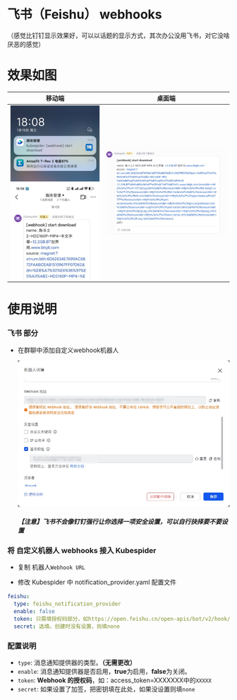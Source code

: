 # 飞书（Feishu） webhooks

（感觉比钉钉显示效果好，可以以话题的显示方式，其次办公没用飞书，对它没啥厌恶的感觉）

# 效果如图

|                            移动端                            |           桌面端            |
| :----------------------------------------------------------: | :-------------------------: |
| <img src="images/mobile1.jpg" style="zoom:50%;"/><img src="images/mobile.jpg" style="zoom:50%;"/> | <img src="images/pc.jpg" /> |

# 使用说明

### 飞书 部分

- 在群聊中添加自定义webhook机器人

  <img src="images/add-robot.jpg" >

  ##### 【注意】飞书不会像钉钉强行让你选择一项安全设置，可以自行抉择要不要设置

  

### 将 自定义机器人 webhooks 接入 Kubespider

- 复制 机器人`Webhook URL`

- 修改 Kubespider 中 notification_provider.yaml 配置文件

```yaml
feishu:
  type: feishu_notification_provider
  enable: false
  token: 只需填授权码部分，如https://open.feishu.cn/open-apis/bot/v2/hook/XXXXXXX，授权码则是XXXXXX部分
  secret: 选填。创建时没有设置，则填none
```

### 配置说明

- `type`: 消息通知提供器的类型。**（无需更改）**
- `enable`: 消息通知提供器是否启用，**true**为启用，**false**为关闭。
- `token`: **Webhook 的授权码**，如：access_token=XXXXXXX中的`XXXXX`
- `secret`: 如果设置了加签，把密钥填在此处，如果没设置则填`none`
